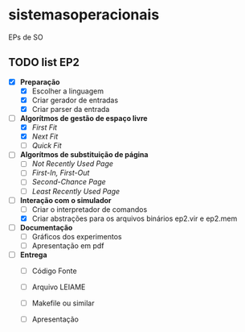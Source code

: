 # sistemasoperacionais
EPs de SO

## TODO list EP2

- [x] **Preparação**
    - [x] Escolher a linguagem
    - [x] Criar gerador de entradas
    - [x] Criar parser da entrada
- [ ] **Algorítmos de gestão de espaço livre**
    - [x] *First Fit*
    - [x] *Next Fit*
    - [ ] *Quick Fit*
- [ ] **Algorítmos de substituição de página**
    - [ ] *Not Recently Used Page*
    - [ ] *First-In, First-Out*
    - [ ] *Second-Chance Page*
    - [ ] *Least Recently Used Page*
- [ ] **Interação com o simulador**
    - [ ] Criar o interpretador de comandos
    - [x] Criar abstrações para os arquivos binários ep2.vir e ep2.mem
- [ ] **Documentação**
    - [ ] Gráficos dos experimentos
    - [ ] Apresentação em pdf
- [ ] **Entrega**
    - [ ] Código Fonte
    - [ ] Arquivo LEIAME
    - [ ] Makefile ou similar
    - [ ] Apresentação


